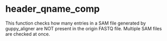 # header_qname_comp
This function checks how many entries in a SAM file generated by guppy_aligner are NOT present in the origin FASTQ file. Multiple SAM files are checked at once.
